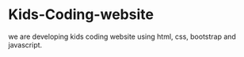 # Kids-Coding-website
we are developing kids coding website using html, css, bootstrap and javascript.
